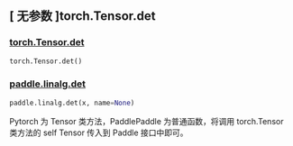 ## [ 无参数 ]torch.Tensor.det

### [torch.Tensor.det](https://pytorch.org/docs/stable/generated/torch.Tensor.det.html?highlight=det#torch.Tensor.det)

```python
torch.Tensor.det()
```

### [paddle.linalg.det](https://www.paddlepaddle.org.cn/documentation/docs/zh/develop/api/paddle/linalg/det_cn.html#det)

```python
paddle.linalg.det(x, name=None)
```

Pytorch 为 Tensor 类方法，PaddlePaddle 为普通函数，将调用 torch.Tensor 类方法的 self Tensor 传入到 Paddle 接口中即可。
